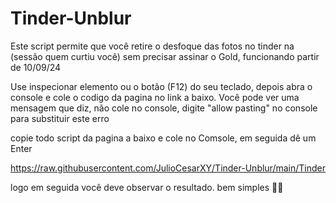 # Tinder-Unblur
Este script permite que você retire o desfoque das fotos no tinder na (sessão quem curtiu você) sem precisar assinar o Gold, funcionando partir de 10/09/24

Use inspecionar elemento ou o botão  (F12) do seu teclado, depois abra o console e cole o codigo da pagina no link a baixo.
Você pode ver uma mensagem que diz, não cole no console, digite "allow pasting" no console para substituir este erro

copie todo script da pagina a baixo e cole no Comsole, em seguida dê um Enter

https://raw.githubusercontent.com/JulioCesarXY/Tinder-Unblur/main/Tinder

logo em seguida você deve observar o resultado. bem simples 👍🏽

